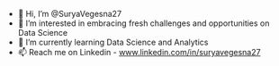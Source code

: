 - 👋 Hi, I’m @SuryaVegesna27
- 👀 I’m interested in embracing fresh challenges and opportunities on Data Science
- 🌱 I’m currently learning Data Science and Analytics
- 📫 Reach me on Linkedin - www.linkedin.com/in/suryavegesna27


